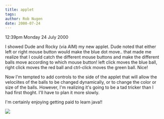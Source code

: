 ```yaml
---
title: applet
tags: 
author: Rob Nugen
date: 2000-07-24
---
```


<p class=date>12:39pm Monday 24 July 2000</p>

<p>I showed Dude and Rocky (via AIM) my new applet.  Dude noted that either left or right mouse button would make the blue dot move..  that made me realize that I could catch the different mouse buttons and make the different balls move according to which mouse button!  left click moves the blue ball, right click moves the red ball and ctrl-click moves the green ball.  Nice!

<p>Now I'm tempted to add controls to the side of the applet that will allow the velociites of the balls to be changed dynamically, or to change the color or size of the balls.   However, I'm realizing it's going to be a tad tricker than I had first thoght.  I'll have to plan it more slowly.

<p>I'm certainly enjoying getting paid to learn java!!

<p><img src="/images/rob/wL-ROB.gif">

